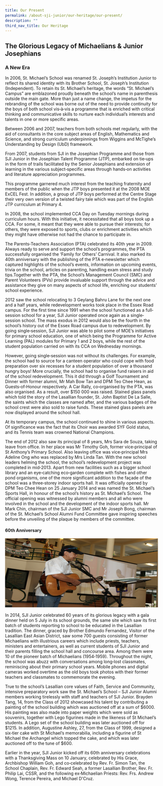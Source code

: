 ```yaml
---
title: Our Present
permalink: /about-sji-junior/our-heritage/our-present/
description: ""
third_nav_title: Our Heritage
---
```

## The Glorious Legacy of Michaelians & Junior Josephians

###  A New Era

In 2006, St. Michael’s School was renamed St. Joseph’s Institution Junior to reflect its shared identity with its Brother School, St. Joseph’s Institution (Independent). To retain its St. Michael’s heritage, the words “St. Michael’s Campus” are emblazoned proudly beneath the school’s name in parenthesis outside the main gate. More than just a name change, the impetus for the rebranding of the school was borne out of the need to provide continuity for the boys of both school vis‐à‐vis a programme that is enriched with critical thinking and communicative skills to nurture each individual’s interests and talents in one or more specific areas.  
  
Between 2006 and 2007, teachers from both schools met regularly, with the aid of consultants in the core subject areas of English, Mathematics and Science, and strong curriculum underpinnings from Wiggins and McTighe’s Understanding by Design (UbD) framework.  
  
From 2007, students from SJI in the Josephian Programme and those from SJI Junior in the Josephian Talent Programme (JTP), embarked on tie‐ups in the form of trails facilitated by the Senior Josephians and extension of learning in the various subject‐specific areas through hands‐on activities and literature appreciation programmes.  
  
This programme garnered much interest from the teaching fraternity and members of the public when the JTP boys presented it at the 2008 MOE ExCEL Fest. In addition, a group of JTP boys performed at the Centre Stage their very own version of a twisted fairy tale which was part of the English JTP curriculum at Primary 4.  
  
In 2008, the school implemented CCA Day on Tuesday mornings during curriculum hours. With this initiative, it necessitated that all boys took up a CCA. For some, it meant that they were able to pursue their interests; for others, they were exposed to sports, clubs or enrichment activities which they might have otherwise not had the chance to participate in.  
  
The Parents‐Teachers Association (PTA) celebrated its 40th year in 2009. Always ready to serve and support the school’s programmes, the PTA successfully organised the ‘Family for Others’ Carnival. It also marked its 40th anniversary with the publishing of the PTA e‐newsletter which captured highlights of the school’s events, information on upcoming events, trivia on the school, articles on parenting, handling exam stress and study tips.Together with the PTA, the School’s Management Council (SMC) and Parent Volunteers (PVs) provide invaluable support through the advice and assistance they give on many aspects of school life, enriching our students’ school experience.  
  
2012 saw the school relocating to 3 Geylang Bahru Lane for the next one and a half years, while redevelopment works took place in the Essex Road campus. For the first time since 1991 when the school functioned as a full‐session school for a year, SJI Junior operated once again as a single‐session school. The mass exodus in 2012 would also be the fourth in the school’s history out of the Essex Road campus due to redevelopment. By going single‐session, SJI Junior was able to pilot some of MOE’s initiatives for primary school education, one of which being the Programme for Active Learning (PAL) modules for Primary 1 and 2 boys, while the rest of the student population carried on with its CCA on Wednesday mornings.  
  
However, going single‐session was not without its challenges. For example, the school had to source for a canteen operator who could cope with food preparation over six recesses for a student population of over a thousand hungry boys! More crucially, the school had to organise fund raisers in aid of the school redevelopment. This it did through a Golf Tournament and Dinner with former alumni, Mr Mah Bow Tan and DPM Teo Chee Hean, as Guests‐of‐Honour respectively. A Car Rally, co‐organised by the PTA, was also organised. As a result, over $150 000 was raised. Stained glass panels which told the story of the Lasallian founder, St. John Baptist De La Salle, the saints which the classes are named after, and the various badges of the school crest were also sold to raise funds. These stained glass panels are now displayed around the school hall.  
  
At its temporary campus, the school continued to shine in various aspects. Of significance was the fact that its Choir was awarded SYF Gold status, and its Tennis team was crowned National Champions.  
  
The end of 2012 also saw its principal of 8 years, Mrs Sara de Souza, taking leave from office. In her place was Mr Timothy Goh, former vice‐principal of St Anthony’s Primary School. Also leaving office was vice‐principal Mrs Adeline Ong who was replaced by Mrs Linda Tan. With the new school leaders helming the school, the school’s redevelopment project was completed in mid‐2013. Apart from new facilities such as a bigger school library and an eye‐catching eco‐garden complete with fishes and other pond organisms, one of the more significant addition to the façade of the school was a three‐storey indoor sports hall. It was officially opened by DPM Teo Chee Hean on 25 January 2014 and was named the St. Michael’s Sports Hall, in honour of the school’s history as St. Michael’s School. The official opening was witnessed by alumni members and all who were involved in the school and the development of the indoor sports hall. Mr Mark Chin, chairman of the SJI Junior SMC and Mr Joseph Bong, chairman of the St. Michael’s School Alumni Fund Committee gave inspiring speeches before the unveiling of the plaque by members of the committee.

#### 60th Anniversary

![](/images/22.png)

In 2014, SJI Junior celebrated 60 years of its glorious legacy with a gala dinner held on 5 July in its school grounds, the same site which saw its first batch of students reporting to school to be educated in the Lasallian tradition. The dinner, graced by Brother Edmundo Fernandez, Visitor of the Lasallian East Asian District, saw some 700 guests consisting of former Michaelians with illustrious careers which include priests, teachers, ministers and entertainers, as well as current students of SJI Junior and their parents filling the school hall and concourse area. Among them were 10 of the pioneer batch of Michaelians (1954‐1959). Throughout the night, the school was abuzz with conversations among long‐lost classmates, reminiscing about their primary school years. Mobile phones and digital cameras worked overtime as the old boys took photos with their former teachers and classmates to commemorate the evening.  
  
True to the school’s Lasallian core values of Faith, Service and Community, intensive preparatory work saw the St. Michael’s School – SJI Junior Alumni members working tirelessly with staff and teachers of SJI Junior. Brayden Tang, 14, from the Class of 2012 showcased his talent by contributing a painting of the school building which was auctioned off at a sum of $6000. His painting was also made into paper weights which were sold as souvenirs, together with Lego figurines made in the likeness of St Michael’s students. A Lego set of the school building was later auctioned off for $1215. In addition, Augustine Ashley, 27, from the Class of 1999, designed a six‐tier cake with St Michael’s memorabilia, including a figurine of St Michael the Archangel which topped the cake, and which was later auctioned off to the tune of $600.  
  
Earlier in the year, SJI Junior kicked off its 60th anniversary celebrations with a Thanksgiving Mass on 10 January, celebrated by His Grace, Archbishop William Goh, and co‐celebrated by Rev. Fr. Simon Tan, the School Chaplain, Rev. Fr. Edward Seah, a former Lasallian Brother, Rev. Fr. Philip Lai, CSSR, and the following ex‐Michaelian Priests: Rev. Frs. Andrew Wong, Terence Pereira, and Michael D'Cruz.